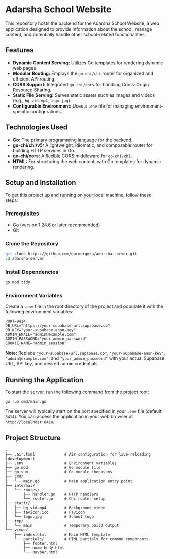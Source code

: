 # Adarsha School Website

This repository hosts the backend for the Adarsha School Website, a web application designed to provide information about the school, manage content, and potentially handle other school-related functionalities.

## Features

*   **Dynamic Content Serving:** Utilizes Go templates for rendering dynamic web pages.
*   **Modular Routing:** Employs the `go-chi/chi` router for organized and efficient API routing.
*   **CORS Support:** Integrated `go-chi/cors` for handling Cross-Origin Resource Sharing.
*   **Static File Serving:** Serves static assets such as images and videos (e.g., `bg-vid.mp4`, `logo.jpg`).
*   **Configurable Environment:** Uses a `.env` file for managing environment-specific configurations.

## Technologies Used

*   **Go:** The primary programming language for the backend.
*   **go-chi/chi/v5:** A lightweight, idiomatic, and composable router for building HTTP services in Go.
*   **go-chi/cors:** A flexible CORS middleware for `go-chi/chi`.
*   **HTML:** For structuring the web content, with Go templates for dynamic rendering.

## Setup and Installation

To get this project up and running on your local machine, follow these steps:

### Prerequisites

*   Go (version 1.24.6 or later recommended)
*   Git

### Clone the Repository

```bash
git clone https://github.com/guruorgoru/adarsha-server.git
cd adarsha-server
```

### Install Dependencies

```bash
go mod tidy
```

### Environment Variables

Create a `.env` file in the root directory of the project and populate it with the following environment variables:

```
PORT=8414
DB_URL="https://your-supabase-url.supabase.co"
DB_KEY="your-supabase-anon-key"
ADMIN_EMAIL="admin@example.com"
ADMIN_PASSWORD="your_admin_password"
COOKIE_NAME="admin_session"
```

**Note:** Replace `"your-supabase-url.supabase.co"`, `"your-supabase-anon-key"`, `"admin@example.com"`, and `"your_admin_password"` with your actual Supabase URL, API key, and desired admin credentials.

## Running the Application

To start the server, run the following command from the project root:

```bash
go run cmd/main.go
```

The server will typically start on the port specified in your `.env` file (default: `8414`). You can access the application in your web browser at `http://localhost:8414`.

## Project Structure

```
.
├── .air.toml             # Air configuration for live-reloading (development)
├── .env                  # Environment variables
├── go.mod                # Go module file
├── go.sum                # Go module checksums
├── cmd/
│   └── main.go           # Main application entry point
├── internal/
│   └── routes/
│       ├── handler.go    # HTTP handlers
│       └── router.go     # Chi router setup
├── static/
│   ├── bg-vid.mp4        # Background video
│   ├── favicon.ico       # Favicon
│   └── logo.jpg          # School logo
├── tmp/
│   └── main              # Temporary build output
└── views/
    ├── index.html        # Main HTML template
    └── partials/         # HTML partials for common components
        ├── footer.html
        ├── home-body.html
        └── navbar.html
```
